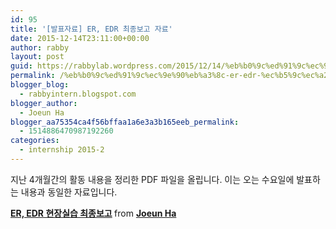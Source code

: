 ```yaml
---
id: 95
title: '[발표자료] ER, EDR 최종보고 자료'
date: 2015-12-14T23:11:00+00:00
author: rabby
layout: post
guid: https://rabbylab.wordpress.com/2015/12/14/%eb%b0%9c%ed%91%9c%ec%9e%90%eb%a3%8c-er-edr-%ec%b5%9c%ec%a2%85%eb%b3%b4%ea%b3%a0-%ec%9e%90%eb%a3%8c
permalink: /%eb%b0%9c%ed%91%9c%ec%9e%90%eb%a3%8c-er-edr-%ec%b5%9c%ec%a2%85%eb%b3%b4%ea%b3%a0-%ec%9e%90%eb%a3%8c/
blogger_blog:
  - rabbyintern.blogspot.com
blogger_author:
  - Joeun Ha
blogger_aa75354ca4f56bffaa1a6e3a3b165eeb_permalink:
  - 1514886470987192260
categories:
  - internship 2015-2
---
```

지난 4개월간의 활동 내용을 정리한 PDF 파일을 올립니다. 이는 오는 수요일에 발표하는 내용과 동일한 자료입니다.

<div style="margin-bottom:5px">
  <strong> <a href="//www.slideshare.net/JoeunHa1/er-edr" title="ER, EDR 현장실습 최종보고" target="_blank">ER, EDR 현장실습 최종보고</a> </strong> from <strong><a target="_blank" href="//www.slideshare.net/JoeunHa1">Joeun Ha</a></strong>
</div>
